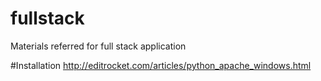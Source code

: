 # fullstack
Materials referred for full stack application

#Installation
http://editrocket.com/articles/python_apache_windows.html
